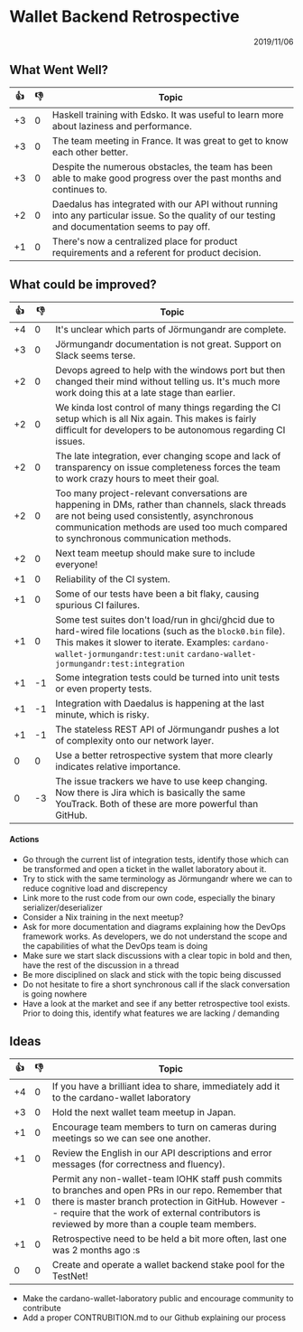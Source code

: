 # Wallet Backend Retrospective

<p align="right">2019/11/06</p>

## What Went Well?

:thumbsup: | :thumbsdown: | Topic
---        | ---          | ---
+3         | 0            | Haskell training with Edsko. It was useful to learn more about laziness and performance.
+3         | 0            | The team meeting in France. It was great to get to know each other better.
+3         | 0            | Despite the numerous obstacles, the team has been able to make good progress over the past months and continues to.
+2         | 0            | Daedalus has integrated with our API without running into any particular issue. So the quality of our testing and documentation seems to pay off.
+1         | 0            | There's now a centralized place for product requirements and a referent for product decision.


## What could be improved?

:thumbsup: | :thumbsdown: | Topic
---        | ---          | ---
+4         | 0            | It's unclear which parts of Jörmungandr are complete.
+3         | 0            | Jörmungandr documentation is not great. Support on Slack seems terse.
+2         | 0            | Devops agreed to help with the windows port but then changed their mind without telling us. It's much more work doing this at a late stage than earlier.
+2         | 0            | We kinda lost control of many things regarding the CI setup which is all Nix again. This makes is fairly difficult for developers to be autonomous regarding CI issues.
+2         | 0            | The late integration, ever changing scope and lack of transparency on issue completeness forces the team to work crazy hours to meet their goal.
+2         | 0            | Too many project-relevant conversations are happening in DMs, rather than channels, slack threads are not being used consistently, asynchronous communication methods are used too much compared to synchronous communication methods.
+2         | 0            | Next team meetup should make sure to include everyone!
+1         | 0            | Reliability of the CI system.
+1         | 0            | Some of our tests have been a bit flaky, causing spurious CI failures.
+1         | 0            | Some test suites don't load/run in ghci/ghcid due to hard-wired file locations (such as the `block0.bin` file). This makes it slower to iterate. Examples: `cardano-wallet-jormungandr:test:unit` `cardano-wallet-jormungandr:test:integration`
+1         | -1           | Some integration tests could be turned into unit tests or even property tests.
+1         | -1           | Integration with Daedalus is happening at the last minute, which is risky.
+1         | -1           | The stateless REST API of Jörmungandr pushes a lot of complexity onto our network layer.
0          | 0            | Use a better retrospective system that more clearly indicates relative importance.
0          | -3           | The issue trackers we have to use keep changing. Now there is Jira which is basically the same YouTrack. Both of these are more powerful than GitHub.

#### Actions

- Go through the current list of integration tests, identify those which can be transformed and open a ticket in the wallet laboratory about it.
- Try to stick with the same terminology as Jörmungandr where we can to reduce cognitive load and discrepency
- Link more to the rust code from our own code, especially the binary serializer/deserializer 
- Consider a Nix training in the next meetup? 
- Ask for more documentation and diagrams explaining how the DevOps framework works. As developers, we do not understand the scope and the capabilities of what the DevOps team is doing
- Make sure we start slack discussions with a clear topic in bold and then, have the rest of the discussion in a thread
- Be more disciplined on slack and stick with the topic being discussed 
- Do not hesitate to fire a short synchronous call if the slack conversation is going nowhere
- Have a look at the market and see if any better retrospective tool exists. Prior to doing this, identify what features we are lacking / demanding 

## Ideas

:thumbsup: | :thumbsdown: | Topic
---        | ---          | ---
+4         | 0            | If you have a brilliant idea to share, immediately add it to the cardano-wallet laboratory
+3         | 0            | Hold the next wallet team meetup in Japan.
+1         | 0            | Encourage team members to turn on cameras during meetings so we can see one another.
+1         | 0            | Review the English in our API descriptions and error messages (for correctness and fluency).
+1         | 0            | Permit any non-wallet-team IOHK staff push commits to branches and open PRs in our repo. Remember that there is master branch protection in GitHub. However -- require that the work of external contributors is reviewed by more than a couple team members.
+1         | 0            | Retrospective need to be held a bit more often, last one was 2 months ago :s
0          | 0            | Create and operate a wallet backend stake pool for the TestNet!

- Make the cardano-wallet-laboratory public and encourage community to contribute 
- Add a proper CONTRUBITION.md to our Github explaining our process
